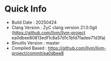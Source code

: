# Quick Info
* Build Date : 20250424
* Clang Version : ZyC clang version 21.0.0git (https://github.com/llvm/llvm-project ea0dbee80813edf1c8a57d1c1bfd7fadee71d3fa)
* Binutils Version : master
* Compiled Based : https://github.com/llvm/llvm-project/commit/ea0dbee8

